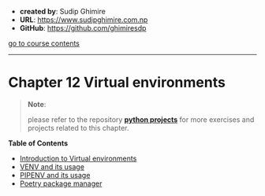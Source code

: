 - **created by**: Sudip Ghimire
- **URL**: https://www.sudipghimire.com.np
- **GitHub**: https://github.com/ghimiresdp

[go to course contents](https://github.com/ghimiresdp/pythrone/)
<hr>

# Chapter 12 Virtual environments

> **Note**:
>
> please refer to the repository
> **[python projects](https://github.com/ghimiresdp/python-projects)** for more
> exercises and projects related to this chapter.

**Table of Contents**

- [Introduction to Virtual environments](chapter-12.1-virtual-environment-intro.md)
- [VENV and its usage](chapter-12.2-venv.md)
- [PIPENV and its usage](chapter-12.3-pipenv.md)
- [Poetry package manager](chapter-12.4-poetry.md)
